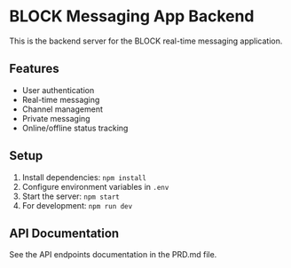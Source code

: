 # BLOCK Messaging App Backend

This is the backend server for the BLOCK real-time messaging application.

## Features
- User authentication
- Real-time messaging
- Channel management
- Private messaging
- Online/offline status tracking

## Setup
1. Install dependencies: `npm install`
2. Configure environment variables in `.env`
3. Start the server: `npm start`
4. For development: `npm run dev`

## API Documentation
See the API endpoints documentation in the PRD.md file. 